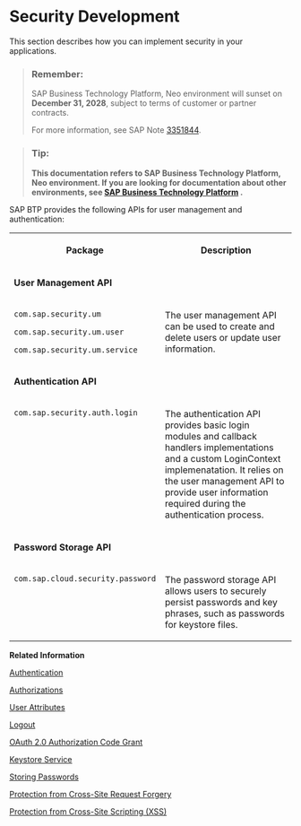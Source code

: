 <!-- loio6fafbaa9508e4a0a94b1f7369efe03c2 -->

# Security Development

This section describes how you can implement security in your applications.

> ### Remember:  
> SAP Business Technology Platform, Neo environment will sunset on **December 31, 2028**, subject to terms of customer or partner contracts.
> 
> For more information, see SAP Note [3351844](https://me.sap.com/notes/3351844).

> ### Tip:  
> **This documentation refers to SAP Business Technology Platform, Neo environment. If you are looking for documentation about other environments, see [SAP Business Technology Platform](https://help.sap.com/docs/btp/sap-business-technology-platform/sap-business-technology-platform?version=Cloud) .**

SAP BTP provides the following APIs for user management and authentication:


<table>
<tr>
<th valign="top">

Package

</th>
<th valign="top">

Description

</th>
</tr>
<tr>
<td valign="top">

**User Management API**

</td>
<td valign="top">

 

</td>
</tr>
<tr>
<td valign="top">

`com.sap.security.um`

`com.sap.security.um.user` 

`com.sap.security.um.service`

</td>
<td valign="top">

The user management API can be used to create and delete users or update user information.

</td>
</tr>
<tr>
<td valign="top">

**Authentication API**

</td>
<td valign="top">

 

</td>
</tr>
<tr>
<td valign="top">

`com.sap.security.auth.login` 

</td>
<td valign="top">

The authentication API provides basic login modules and callback handlers implementations and a custom LoginContext implemenatation. It relies on the user management API to provide user information required during the authentication process.

</td>
</tr>
<tr>
<td valign="top">

**Password Storage API**

</td>
<td valign="top">

 

</td>
</tr>
<tr>
<td valign="top">

`com.sap.cloud.security.password` 

</td>
<td valign="top">

The password storage API allows users to securely persist passwords and key phrases, such as passwords for keystore files.

</td>
</tr>
<tr>
</tr>
<tr>
</tr>
</table>

**Related Information**  


[Authentication](authentication-e637f62.md#loioe637f62abb571014857cb0232adc43a7 "In the Neo environment, enable user authentication for access to your applications.")

[Authorizations](authorizations-85a19f0.md "")

[User Attributes](user-attributes-9e2e0d7.md "You can access user attributes using the User Management Java API (com.sap.security.um.user). It can be used to get and create users or to read and update their information.")

[Logout](logout-2eebf76.md "This topic describes how to enable users to log out from your applications.")

[OAuth 2.0 Authorization Code Grant](oauth-2-0-authorization-code-grant-b7b5893.md "Use OAuth 2.0 service in the Neo environment of SAP BTP to enable your cloud applications for authorization code grant flow. Authorization code grant is one of the basic flows specified in the OAuth 2.0 protocol.")

[Keystore Service](keystore-service-a18327e.md "The Keystore Service provides a repository for cryptographic keys and certificates to the applications in the Neo environment of SAP BTP.")

[Storing Passwords](storing-passwords-244dbc2.md)

[Protection from Cross-Site Request Forgery](protection-from-cross-site-request-forgery-1f5f34e.md "")

[Protection from Cross-Site Scripting \(XSS\)](protection-from-cross-site-scripting-xss-e643316.md "This document describes how to protect SAP BTP applications from XSS attacks.")


